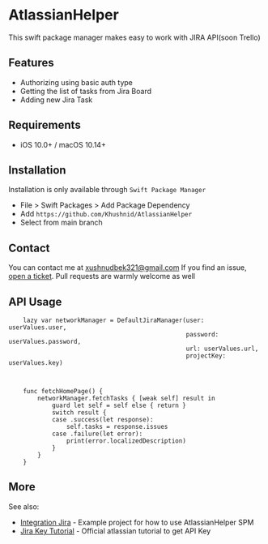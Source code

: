 # AtlassianHelper
This swift package manager makes easy to work with JIRA API(soon Trello)

## Features

* Authorizing using basic auth type
* Getting the list of tasks from Jira Board
* Adding new Jira Task

## Requirements

- iOS 10.0+ / macOS 10.14+
## Installation

Installation is only available through `Swift Package Manager`
- File > Swift Packages > Add Package Dependency
- Add `https://github.com/Khushnid/AtlassianHelper`
- Select from main branch

## Contact
You can contact me at <xushnudbek321@gmail.com> If you find an issue, [open a ticket](https://github.com/Khushnid/AtlassianHelper/issues/new). Pull requests are warmly welcome as well 

## API Usage

```
    lazy var networkManager = DefaultJiraManager(user: userValues.user,
                                                 password: userValues.password,
                                                 url: userValues.url,
                                                 projectKey: userValues.key)
                                                 
                                                 
    
    func fetchHomePage() {
        networkManager.fetchTasks { [weak self] result in
            guard let self = self else { return }
            switch result {
            case .success(let response):
                self.tasks = response.issues
            case .failure(let error):
                print(error.localizedDescription)
            }
        }
    }
```


## More
See also:
* [Integration Jira](https://github.com/Khushnid/IntergrationJira) - Example project for how to use AtlassianHelper SPM
* [Jira Key Tutorial](https://support.atlassian.com/atlassian-account/docs/manage-api-tokens-for-your-atlassian-account/) - Official atlassian tutorial to get API Key
